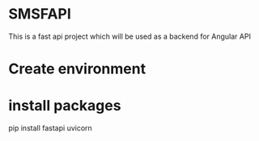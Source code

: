 # SMSFAPI
This is a fast api project which will be used as a backend for Angular API

# Create environment

# install packages
pip install fastapi uvicorn